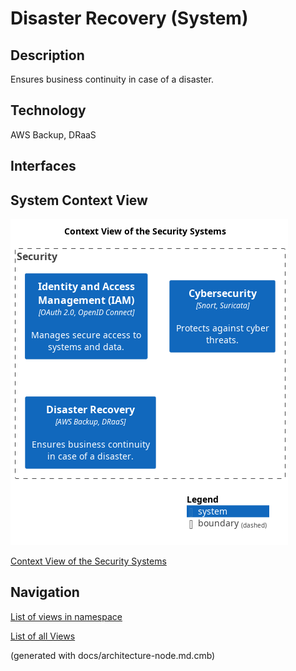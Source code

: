 # Disaster Recovery (System)
## Description
Ensures business continuity in case of a disaster.

## Technology
AWS Backup, DRaaS


## Interfaces

## System Context View
![Context View of the Security Systems](../../mybank/security/context-view.png)

[Context View of the Security Systems](../../mybank/security/context-view.md)


## Navigation
[List of views in namespace](./views-in-namespace.md)

[List of all Views](../../views.md)

(generated with docs/architecture-node.md.cmb)
